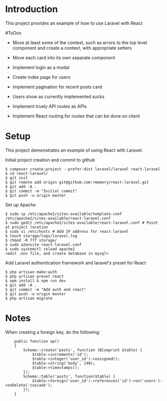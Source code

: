 # Introduction

This project provides an example of how to use Laravel with React

#ToDos

* Move at least some of the context, such as errors to the top
level component and create a context, with appropriate setters

* Move each card into its own separate component

* Implement login as a modal

* Create index page for users

* Implement pagination for recent posts card

* Users show as currently implemented sucks

* Implement truely API routes as APIs

* Implement React routing for routes that can be done on client

# Setup

This project demonstrates an example of using React with Laravel.

Initial project creation and commit to github
```
$ composer create-project --prefer-dist laravel/laravel react-laravel
$ cd react-laravel/
$ git init
$ git remote add origin git@github.com:rmemory/react-laravel.git
$ git add -A .
$ git commit -m "Initial commit"
$ git push -u origin master
```

Set up Apache
```
$ sudo cp /etc/apache2/sites-available/template.conf /etc/apache2/sites-available/react-laravel.conf
$ sudo gedit /etc/apache2/sites-available/react-laravel.conf # Point at project location
$ sudo vi /etc/hosts # Add IP address for react-laravel
$ touch storage/logs/laravel.log
$ chmod -R 777 storage/
$ sudo a2ensite react-laravel.conf
$ sudo systemctl reload apache2
<edit .env file, and create database in mysql>
```

Add Laravel authentication framework and laravel's preset for React
```
$ php artisan make:auth
$ php artisan preset react
$ npm install & npm run dev
$ git add -A .
$ git commit -m "Add auth and react"
$ git push -u origin master
$ php artisan migrate
```

# Notes

When creating a foreign key, do the following:

```
    public function up()
    {
        Schema::create('posts', function (Blueprint $table) {
			$table->increments('id');
			$table->integer('user_id')->unsigned();
			$table->string('body', 140);
			$table->timestamps();
		});
		Schema::table('posts', function($table) {
			$table->foreign('user_id')->references('id')->on('users')->onDelete('cascade');
		});
    }
```